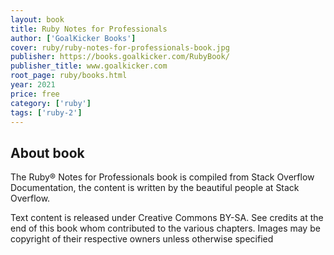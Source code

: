 ```yaml
---
layout: book
title: Ruby Notes for Professionals
author: ['GoalKicker Books']
cover: ruby/ruby-notes-for-professionals-book.jpg
publisher: https://books.goalkicker.com/RubyBook/
publisher_title: www.goalkicker.com
root_page: ruby/books.html
year: 2021
price: free
category: ['ruby']
tags: ['ruby-2']
---
```



## About book

The Ruby® Notes for Professionals book is compiled from Stack Overflow Documentation, the content is written by the beautiful people at Stack Overflow.

Text content is released under Creative Commons BY-SA. See credits at the end of this book whom contributed to the various chapters. Images may be copyright of their respective owners unless otherwise specified

